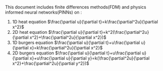 This document includes finite differences methods(FDM) and physics informed neural networks(PINNs) on :

1. 1D heat equation $\frac{\partial u}{\partial t}=k\frac{\partial^2u}{\partial x^2}$
2. 2D heat equation $\frac{\partial u}{\partial t}=k^2(\frac{\partial^2u}{\partial x^2}+\frac{\partial^2u}{\partial x^2})$
3. 1D burgers equation $\frac{\partial u}{\partial t}+u\frac{\partial u}{\partial x}=k\frac{\partial^2u}{\partial x^2}$
4. 2D burgers equation $\frac{\partial u}{\partial t}+u\frac{\partial u}{\partial x}+u\frac{\partial u}{\partial y}=k(\frac{\partial^2u}{\partial x^2}+\frac{\partial^2u}{\partial y^2})$
